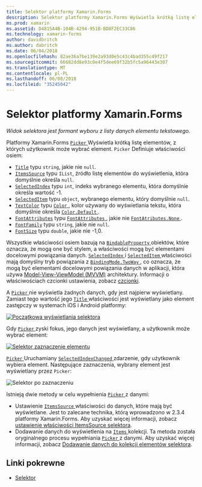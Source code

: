```yaml
---
title: Selektor platformy Xamarin.Forms
description: Selektor platformy Xamarin.Forms Wyświetla krótką listę elementów, z których użytkownik może wybrać element. W tym artykule opisano sposób użycia klasy selektora można wybierać element tekstu listę danych.
ms.prod: xamarin
ms.assetid: D4815A4B-104B-4294-951B-BD8F2EC33C86
ms.technology: xamarin-forms
author: davidbritch
ms.author: dabritch
ms.date: 06/04/2018
ms.openlocfilehash: 82ae36a7be139e2a93d0e5c43c4bad355c49f217
ms.sourcegitcommit: 66682dd8e93c0e4f5dee69f32b5fc5a96443e307
ms.translationtype: MT
ms.contentlocale: pl-PL
ms.lasthandoff: 06/08/2018
ms.locfileid: "35245042"
---
```

# <a name="xamarinforms-picker"></a>Selektor platformy Xamarin.Forms

_Widok selektora jest formant wyboru z listy danych elementu tekstowego._

Platformy Xamarin.Forms [ `Picker` ](xref:Xamarin.Forms.Picker) Wyświetla krótką listę elementów, z których użytkownik może wybrać element. `Picker` Definiuje właściwości osiem:

- [`Title`](xref:Xamarin.Forms.Picker.Title) typu `string`, jakie nie `null`.
- [`ItemsSource`](xref:Xamarin.Forms.Picker.ItemsSource) typu `IList`, źródło listę elementów do wyświetlenia, która domyślnie określa `null`.
- [`SelectedIndex`](xref:Xamarin.Forms.Picker.SelectedIndex) typu `int`, indeks wybranego elementu, która domyślnie określa wartość -1.
- [`SelectedItem`](xref:Xamarin.Forms.Picker.SelectedItem) typu `object`, wybranego elementu, który domyślnie `null`.
- [`TextColor`](xref:Xamarin.Forms.Picker.TextColor) typu [ `Color` ](xref:Xamarin.Forms.Color), kolor używany do wyświetlania tekstu, która domyślnie określa [ `Color.Default` ](https://developer.xamarin.com/api/property/Xamarin.Forms.Color.Default/).
- [`FontAttributes`](xref:Xamarin.Forms.Picker.FontAttributes) typu [ `FontAttributes` ](xref:Xamarin.Forms.FontAttributes), jakie nie [ `FontAtributes.None` ](xref:Xamarin.Forms.FontAttributes.None).
- [`FontFamily`](xref:Xamarin.Forms.Picker.FontFamily) typu `string`, jakie nie `null`.
- [`FontSize`](xref:Xamarin.Forms.Picker.FontSize) typu `double`, jakie nie -1,0.

Wszystkie właściwości osiem bazują na [ `BindableProperty` ](xref:Xamarin.Forms.BindableProperty) obiektów, które oznacza, że mogą one być stylem, a właściwości mogą być elementami docelowymi powiązania danych. [ `SelectedIndex` ](xref:Xamarin.Forms.Picker.SelectedIndex) i [ `SelectedItem` ](xref:Xamarin.Forms.Picker.SelectedItem) właściwości mają domyślny tryb powiązania z [ `BindingMode.TwoWay` ](xref:Xamarin.Forms.BindingMode.TwoWay), co oznacza, że mogą być elementami docelowymi powiązania danych w aplikacji, która używa [Model-View-ViewModel (MVVM)](~/xamarin-forms/enterprise-application-patterns/mvvm.md) architektury. Informacji o właściwościach czcionki ustawienia, zobacz [czcionki](~/xamarin-forms/user-interface/text/fonts.md).

A [ `Picker` ](https://developer.xamarin.com/api/type/Xamarin.Forms.Picker/) nie wyświetla żadnych danych, gdy jest najpierw wyświetlany. Zamiast tego wartość jego [ `Title` ](https://developer.xamarin.com/api/property/Xamarin.Forms.Picker.Title/) właściwości jest wyświetlany jako element zastępczy w systemach iOS i Android platformy:

[![](images/picker-initial.png "Początkowa wyświetlania selektora")](images/picker-initial-large.png#lightbox "początkowa wyświetlania selektora")

Gdy [ `Picker` ](https://developer.xamarin.com/api/type/Xamarin.Forms.Picker/) zyski fokus, jego danych jest wyświetlany, a użytkownik może wybrać element:

[![](images/picker-selection.png "Selektor zaznaczenie elementu")](images/picker-selection-large.png#lightbox "selektora zaznaczenie elementu")

[ `Picker` ](xref:Xamarin.Forms.Picker) Uruchamiany [ `SelectedIndexChanged` ](xref:Xamarin.Forms.Picker.SelectedIndexChanged) zdarzenie, gdy użytkownik wybiera element. Następujące zaznaczenia, wybrany element jest wyświetlany przez `Picker`:

![](images/picker-after-selection.png "Selektor po zaznaczeniu")

Istnieją dwie metody w celu wypełnienia [ `Picker` ](https://developer.xamarin.com/api/type/Xamarin.Forms.Picker/) z danymi:

- Ustawienie [ `ItemsSource` ](https://developer.xamarin.com/api/property/Xamarin.Forms.Picker.ItemsSource/) właściwości do danych, które mają być wyświetlane. Jest to zalecane technika, którą wprowadzono w 2.3.4 platformy Xamarin.Forms. Aby uzyskać więcej informacji, zobacz [ustawienie właściwości ItemsSource selektora](populating-itemssource.md).
- Dodawanie danych do wyświetlenia na [ `Items` ](https://developer.xamarin.com/api/property/Xamarin.Forms.Picker.Items/) kolekcji. Ta metoda została oryginalnego procesu wypełniania [ `Picker` ](https://developer.xamarin.com/api/type/Xamarin.Forms.Picker/) z danymi. Aby uzyskać więcej informacji, zobacz [Dodawanie danych do kolekcji elementów selektora](populating-items.md).

## <a name="related-links"></a>Linki pokrewne

- [Selektor](https://developer.xamarin.com/api/type/Xamarin.Forms.Picker/)
